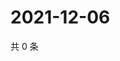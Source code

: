 # 2021-12-06

共 0 条

<!-- BEGIN WEIBO -->
<!-- 最后更新时间 Mon Dec 06 2021 04:01:03 GMT+0800 (China Standard Time) -->

<!-- END WEIBO -->

